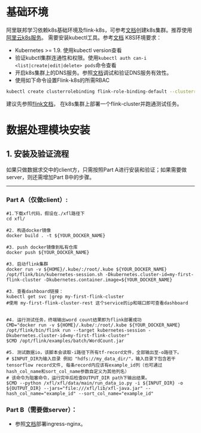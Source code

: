 # 基础环境
阿里联邦学习依赖k8s基础环境及flink-k8s，可参考[文档](https://kubernetes.io/docs/setup/)创建k8s集群。推荐使用[阿里云k8s服务](https://www.aliyun.com/product/kubernetes)。
需要安装kubectl工具。参考[文档](https://kubernetes.io/docs/tasks/tools/)
K8S环境要求：

- Kubernetes >= 1.9. 使用kubectl version查看
- 验证kubctl集群连通性和权限。使用`kubectl auth can-i <list|create|edit|delete> pods`命令查看
- 开启k8s集群上的DNS服务。参照[文档](https://kubernetes.io/docs/tasks/administer-cluster/dns-debugging-resolution/)调试和验证DNS服务有效性。
- 使用如下命令设置Flink-k8s的所需RBAC
```bash
kubectl create clusterrolebinding flink-role-binding-default --clusterrole=edit --serviceaccount=default:default
```
建议先参照[flink文档](https://ci.apache.org/projects/flink/flink-docs-release-1.13/docs/deployment/resource-providers/native_kubernetes/)， 在k8s集群上部署一个flink-cluster并跑通测试任务。


# 数据处理模块安装


## 1. 安装及验证流程
如果只做数据求交中的client方，只需按照Part A进行安装和验证；如果需要做server，则还需增加Part B中的步骤。

---

### Part A（仅做client）:
```shell
#1.下载xfl代码，假设在./xfl路径下
cd xfl/

#2. 构造docker镜像
docker build . -t ${YOUR_DOCKER_NAME}

#3. push docker镜像到私有仓库
docker push ${YOUR_DOCKER_NAME}

#3. 启动flink集群
docker run -v ${HOME}/.kube/:/root/.kube ${YOUR_DOCKER_NAME} /opt/flink/bin/kubernetes-session.sh -Dkubernetes.cluster-id=my-first-flink-cluster -Dkubernetes.container.image=${YOUR_DOCKER_NAME}

#3. 查看dashboard链接：
kubectl get svc |grep my-first-flink-cluster
#使用 my-first-flink-cluster-rest 这个service的ip和端口即可查看dashboard


#4. 运行测试任务，终端输出word count结果即为flink部署成功
CMD="docker run -v ${HOME}/.kube/:/root/.kube ${YOUR_DOCKER_NAME} /opt/flink/bin/flink run --target kubernetes-session -Dkubernetes.cluster-id=my-first-flink-cluster"
$CMD /opt/flink/examples/batch/WordCount.jar

#5. 测试数据io，该脚本会读取-i路径下所有tf-record文件，全部输出至-o路径下。
# $INPUT_DIR为输入目录 例如 "hdfs://my_data_dir/"，输入目录下包含若干tensorflow record文件, 每条record内应该有example_id列（也可通过hash_col_name和sort_col_name参数自定义为其他列名）
# 该命令为阻塞命令，运行完毕后检查OUTPUT_DIR path下输出结果。
$CMD --python /xfl/xfl/data/main/run_data_io.py -i ${INPUT_DIR} -o ${OUTPUT_DIR} --jars="file:///xfl/lib/xfl-java.jar" --hash_col_name="example_id" --sort_col_name="example_id"
```

### Part B（需要做server）：

- 参照[文档](https://kubernetes.github.io/ingress-nginx/)部署ingress-nginx。
